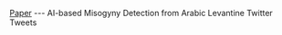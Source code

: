 <!-- # AI_misogyny
Arabic Text based misogyny detection
<p>Explore misogyny using Deep learning techniques</p> -->

[Paper](https://sciforum.net/paper/view/10880/)  --- AI-based Misogyny Detection from Arabic Levantine Twitter Tweets

